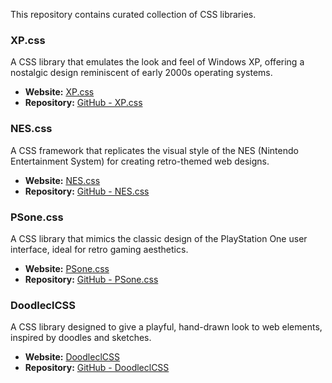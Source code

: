 This repository contains curated collection of CSS libraries.

### XP.css
A CSS library that emulates the look and feel of Windows XP, offering a nostalgic design reminiscent of early 2000s operating systems.
- **Website:** [XP.css](https://botoxparty.github.io/XP.css/)
- **Repository:** [GitHub - XP.css](https://github.com/botoxparty/XP.css)

### NES.css
A CSS framework that replicates the visual style of the NES (Nintendo Entertainment System) for creating retro-themed web designs.
- **Website:** [NES.css](https://nostalgic-css.github.io/NES.css/)
- **Repository:** [GitHub - NES.css](https://github.com/nostalgic-css/NES.css)

### PSone.css
A CSS library that mimics the classic design of the PlayStation One user interface, ideal for retro gaming aesthetics.
- **Website:** [PSone.css](https://micah5.github.io/PSone.css/)
- **Repository:** [GitHub - PSone.css](https://github.com/micah5/PSone.css)

### DoodleclCSS
A CSS library designed to give a playful, hand-drawn look to web elements, inspired by doodles and sketches.
- **Website:** [DoodleclCSS](https://chr15m.github.io/DoodleCSS/)
- **Repository:** [GitHub - DoodleclCSS](https://github.com/chr15m/DoodleCSS)
